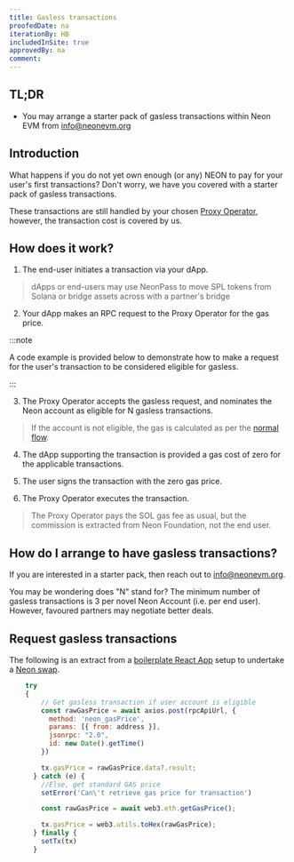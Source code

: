 ```yaml
---
title: Gasless transactions
proofedDate: na
iterationBy: HB
includedInSite: true
approvedBy: na
comment: 
---
```


## TL;DR

- You may arrange a starter pack of gasless transactions within Neon EVM from info@neonevm.org

## Introduction

What happens if you do not yet own enough (or any) NEON to pay for your user's first transactions? Don't worry, we have you covered with a starter pack of gasless transactions.

These transactions are still handled by your chosen [Proxy Operator](docs/developing/connect_rpc.md), however, the transaction cost is covered by us. 

## How does it work?

1. The end-user initiates a transaction via your dApp.

> dApps or end-users may use NeonPass to move SPL tokens from Solana or bridge assets across with a partner's bridge

2. Your dApp makes an RPC request to the Proxy Operator for the gas price.

:::note

A code example is provided below to demonstrate how to make a request for the user's transaction to be considered eligible for gasless.

:::

3. The Proxy Operator accepts the gasless request, and nominates the Neon account as eligible for N gasless transactions.

> If the account is not eligible, the gas is calculated as per the [normal flow](/docs/tokens/gas_fees).

4. The dApp supporting the transaction is provided a gas cost of zero for the applicable transactions.

6. The user signs the transaction with the zero gas price.

7. The Proxy Operator executes the transaction.

> The Proxy Operator pays the SOL gas fee as usual, but the commission is extracted from Neon Foundation, not the end user.

## How do I arrange to have gasless transactions?

If you are interested in a starter pack, then reach out to info@neonevm.org.

You may be wondering does "N" stand for? The minimum number of gasless transactions is 3 per novel Neon Account (i.e. per end user). However, favoured partners may negotiate better deals.


## Request gasless transactions

The following is an extract from a [boilerplate React App](https://codesandbox.io/s/t3fid3?file=/src/hooks/useEthereumTransaction.ts:937-1484) setup to undertake a [Neon swap](https://thirdweb.com/neon-evm-devnet/0xF3eBc32292F4BbFB83DECB97Eb42d95da968f775/sources).

<!-- New link for the React App, but it still reveals devs real name!! https://codesandbox.io/s/stupefied-leavitt-d7p4r9 -->

```JavaScript
	try 
	{
        // Get gasless transaction if user account is eligible
		const rawGasPrice = await axios.post(rpcApiUrl, {
          method: 'neon_gasPrice',
          params: [{ from: address }],
          jsonrpc: "2.0",
          id: new Date().getTime()
        })

        tx.gasPrice = rawGasPrice.data?.result;
      } catch (e) {
        //Else, get standard GAS price
        setError('Can\'t retrieve gas price for transaction')

        const rawGasPrice = await web3.eth.getGasPrice();

        tx.gasPrice = web3.utils.toHex(rawGasPrice);
      } finally {
        setTx(tx)
      }
```
